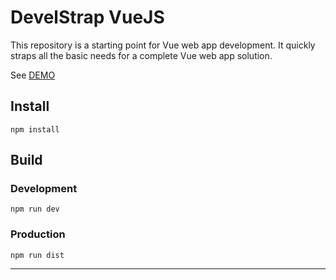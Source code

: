 # DevelStrap VueJS

This repository is a starting point for Vue
web app development. It quickly straps all the basic
needs for a complete Vue web app solution.

See [DEMO](http://develstrapvue.net/)

## Install

`npm install`

## Build

### Development

`npm run dev`

### Production

`npm run dist`

---
